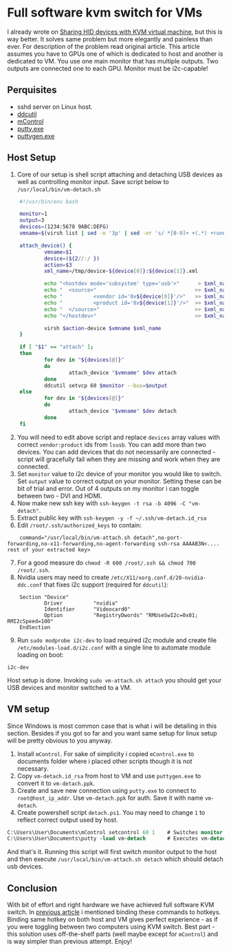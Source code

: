 ﻿# Full software kvm switch for VMs

I already wrote on [Sharing HID devices with KVM virtual machine](#!pages/kvm-hid.md), but this is way better. It solves same problem but more elegantly and painless than ever. For description of the problem read original article. This article assumes you have to GPUs one of which is dedicated to host and another is dedicated to VM. You use one main monitor that has multiple outputs. Two outputs are connected one to each GPU. Monitor must be i2c-capable!

## Perquisites

* sshd server on Linux host.
* [ddcutil](http://www.ddcutil.com/)
* [mControl](http://www.entechtaiwan.com/files/mc_setup.exe)
* [putty.exe](https://the.earth.li/~sgtatham/putty/latest/x86/putty.exe)
* [puttygen.exe](https://the.earth.li/~sgtatham/putty/latest/x86/puttygen.exe)

## Host Setup

1. Core of our setup is shell script attaching and detaching USB devices as well as controlling monitor input. Save script below to `/usr/local/bin/vm-detach.sh`
```bash
	#!/usr/bin/env bash

	monitor=1
	output=3
	devices=(1234:5678 9ABC:DEFG)
	vmname=$(virsh list | sed -n '3p' | sed -nr 's/ *[0-9]+ +(.*) +running/\1/p')

	attach_device() {
			vmname=$1
			device=(${2//:/ })
			action=$3
			xml_name=/tmp/device-${device[0]}:${device[1]}.xml

			echo "<hostdev mode='subsystem' type='usb'>"      > $xml_name
			echo "  <source>"                                >> $xml_name
			echo "          <vendor id='0x${device[0]}'/>"   >> $xml_name
			echo "          <product id='0x${device[1]}'/>"  >> $xml_name
			echo "  </source>"                               >> $xml_name
			echo "</hostdev>"                                >> $xml_name

			virsh $action-device $vmname $xml_name
	}

	if [ "$1" == "attach" ];
	then
			for dev in "${devices[@]}"
			do
					attach_device "$vmname" $dev attach
			done
            ddcutil setvcp 60 $monitor --bus=$output
	else
			for dev in "${devices[@]}"
			do
					attach_device "$vmname" $dev detach
			done
	fi
```
2. You will need to edit above script and replace `devices` array values with correct `vendor:product` ids from `lsusb`. You can add more than two devices. You can add devices that do not necessarily are connected - script will gracefully fail when they are missing and work when they are connected.
3. Set `monitor` value to i2c device of your monitor you would like to switch. Set `output` value to correct output on your monitor. Setting these can be bit of trial and error. Out of 4 outputs on my monitor i can toggle between two - DVI and HDMI.
4. Now make new ssh key with `ssh-keygen -t rsa -b 4096 -C "vm-detach"`.
5. Extract public key with `ssh-keygen -y -f ~/.ssh/vm-detach.id_rsa`
6. Edit `/root/.ssh/authorized_keys` to contain:
```
    command="/usr/local/bin/vm-attach.sh detach",no-port-forwarding,no-x11-forwarding,no-agent-forwarding ssh-rsa AAAAB3N<.... rest of your extracted key>
```
7. For a good measure do `chmod -R 600 /root/.ssh && chmod 700 /root/.ssh`.
8. Nvidia users may need to create `/etc/X11/xorg.conf.d/20-nvidia-ddc.conf` that fixes i2c support (required for `ddcutil`):
```
	Section "Device"
			Driver          "nvidia"
			Identifier      "Videocard0"
			Option          "RegistryDwords" "RMUseSwI2c=0x01; RMI2cSpeed=100"
	EndSection
```
9. Run `sudo modprobe i2c-dev` to load required i2c module and create file `/etc/modules-load.d/i2c.conf` with a single line to automate module loading on boot:
```
i2c-dev
```

Host setup is done. Invoking `sudo vm-attach.sh attach` you should get your USB devices and monitor switched to a VM.

## VM setup

Since Windows is most common case that is what i will be detailing in this section. Besides if you got so far and you want same setup for linux setup will be pretty obvious to you anyway.

1. Install `mControl`. For sake of simplicity i copied `mControl.exe` to documents folder where i placed other scripts though it is not necessary.
2. Copy `vm-detach.id_rsa` from host to VM and use `puttygen.exe` to convert it to `vm-detach.ppk`.
3. Create and save new connection using `putty.exe` to connect to `root@host_ip_addr`. Use `vm-detach.ppk` for auth. Save it with name `vm-detach`.
4. Create powershell script `detach.ps1`. You may need to change `1` to reflect correct output used by host.
```ps
C:\Users\User\Documents\mControl setcontrol 60 1	# Switches monitor output to slot 1
C:\Users\User\Documents\putty -load vm-detach		# Executes vm-detach connection saved in putty
```

And that's it. Running this script will first switch monitor output to the host and then execute `/usr/local/bin/vm-attach.sh detach` which should detach usb devices.

## Conclusion

With bit of effort and right hardware we have achieved full software KVM switch. In [previous article](#!pages/kvm-hid.md) i mentioned binding these commands to hotkeys. Binding same hotkey on both host and VM gives perfect experience - as if you were toggling between two computers using KVM switch. Best part - this solution uses off-the-shelf parts (well maybe except for `mControl`) and is way simpler than previous attempt. Enjoy!
